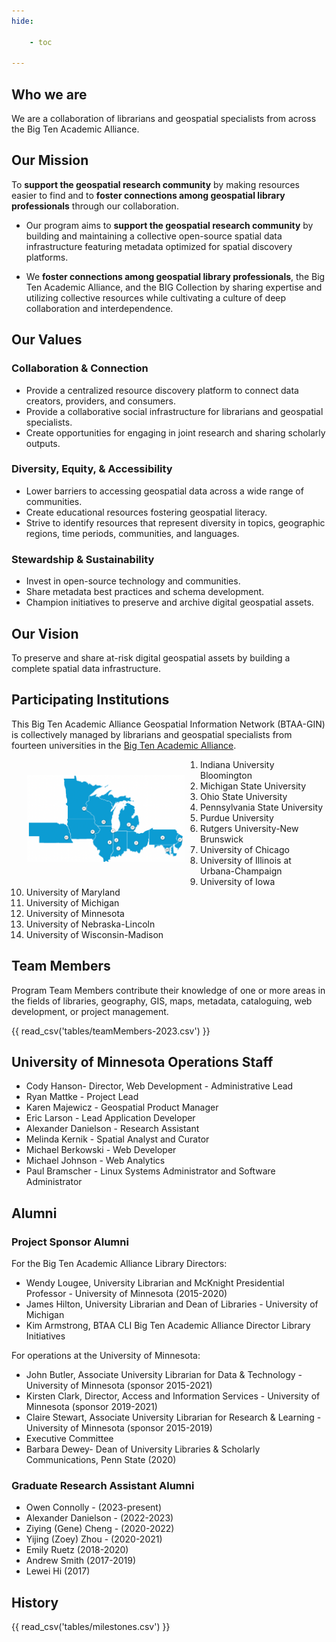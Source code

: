 ```yaml
---
hide:

    - toc

---
```


## Who we are
We are a collaboration of librarians and geospatial specialists from across the Big Ten Academic Alliance.

## Our Mission
To **support the geospatial research community** by making resources easier to find and to **foster connections among geospatial library professionals** through our collaboration.

* Our program aims to **support the geospatial research community** by building and maintaining a collective open-source spatial data infrastructure featuring metadata optimized for spatial discovery platforms. 

* We **foster connections among geospatial library professionals**, the Big Ten Academic Alliance, and the BIG Collection by sharing expertise and utilizing collective resources while cultivating a culture of deep collaboration and interdependence.

## Our Values

### Collaboration & Connection
* Provide a centralized resource discovery platform to connect data creators, providers, and consumers.
* Provide a collaborative social infrastructure for librarians and geospatial specialists.
* Create opportunities for engaging in joint research and sharing scholarly outputs.

### Diversity, Equity, & Accessibility
* Lower barriers to accessing geospatial data across a wide range of communities.
* Create educational resources fostering geospatial literacy.
* Strive to identify resources that represent diversity in topics, geographic regions, time periods, communities, and languages.

### Stewardship & Sustainability
* Invest in open-source technology and communities.
* Share metadata best practices and schema development.
* Champion initiatives to preserve and archive digital geospatial assets.

## Our Vision
To preserve and share at-risk digital geospatial assets by building a complete spatial data infrastructure.



## Participating Institutions

This Big Ten Academic Alliance Geospatial Information Network (BTAA-GIN) is collectively managed by librarians and geospatial specialists from fourteen universities in the [Big Ten Academic Alliance](http://btaa.org). 

<img style="float: left; width:50%; margin: 25px" src="../images/institutions_2022.png">

1. Indiana University Bloomington
2. Michigan State University
3. Ohio State University
4. Pennsylvania State University
5. Purdue University
6. Rutgers University-New Brunswick
7. University of Chicago
8. University of Illinois at Urbana­-Champaign
9. University of Iowa
10. University of Maryland
11. University of Michigan
12. University of Minnesota
13. University of Nebraska-Lincoln
14. University of Wisconsin-­Madison

##  Team Members

Program Team Members contribute their knowledge of one or more areas in the fields of libraries, geography, GIS, maps, metadata, cataloguing, web development, or project management. 

{{ read_csv('tables/teamMembers-2023.csv') }}

## University of Minnesota Operations Staff

* Cody Hanson- Director, Web Development - Administrative Lead
* Ryan Mattke - Project Lead
* Karen Majewicz - Geospatial Product Manager
* Eric Larson - Lead Application Developer
* Alexander Danielson - Research Assistant
* Melinda Kernik - Spatial Analyst and Curator
* Michael Berkowski - Web Developer
* Michael Johnson - Web Analytics
* Paul Bramscher - Linux Systems Administrator and Software Administrator 

## Alumni

### Project Sponsor Alumni

For the Big Ten Academic Alliance Library Directors: 

* Wendy Lougee, University Librarian and McKnight Presidential Professor - University of Minnesota  (2015-2020)
* James Hilton, University Librarian and Dean of Libraries - University of Michigan
* Kim Armstrong, BTAA CLI Big Ten Academic Alliance Director Library Initiatives 

For operations at the University of Minnesota: 
* John Butler, Associate University Librarian for Data & Technology - University of Minnesota (sponsor 2015-2021)
* Kirsten Clark, Director, Access and Information Services - University of Minnesota (sponsor 2019-2021)
* Claire Stewart, Associate University Librarian for Research & Learning - University of Minnesota (sponsor 2015-2019)
* Executive Committee
* Barbara Dewey- Dean of University Libraries & Scholarly Communications, Penn State (2020)

### Graduate Research Assistant Alumni

* Owen Connolly - (2023-present)
* Alexander Danielson - (2022-2023)
* Ziying (Gene) Cheng - (2020-2022)
* Yijing (Zoey) Zhou - (2020-2021)
* Emily Ruetz (2018-2020)
* Andrew Smith (2017-2019)
* Lewei Hi (2017)


## History


{{ read_csv('tables/milestones.csv') }}